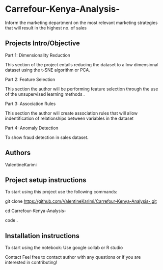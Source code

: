 # Carrefour-Kenya-Analysis-

Inform the marketing department on the most relevant marketing strategies that will result in the highest no. of sales 


## Projects Intro/Objective



Part 1: Dimensionality Reduction

This section of the project entails reducing the dataset to a low dimensional dataset using the t-SNE algorithm or PCA. 


Part 2: Feature Selection

This section the author will be performing feature selection through the use of the unsupervised learning methods .

Part 3: Association Rules

This section the author will create association rules that will allow indentification of  relationships between variables in the dataset



Part 4: Anomaly Detection

To show fraud detection in sales dataset.



## Authors

ValentineKarimi



## Project setup instructions

To start using this project use the following commands:

git clone https://github.com/ValentineKarimi/Carrefour-Kenya-Analysis-.git

cd Carrefour-Kenya-Analysis-

code .


## Installation instructions

To start using the notebook: Use google collab or R studio 

Contact Feel free to contact author with any questions or if you are interested in contributing!
